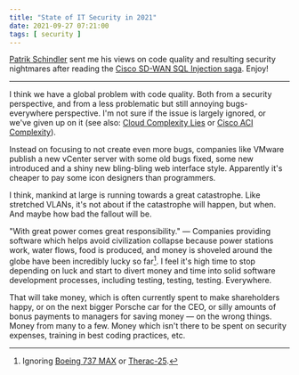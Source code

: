 ```yaml
---
title: "State of IT Security in 2021"
date: 2021-09-27 07:21:00
tags: [ security ]
---
```

[Patrik Schindler](https://www.pocnet.net/) sent me his views on code quality and resulting security nightmares after reading the [Cisco SD-WAN SQL Injection saga](https://blog.ipspace.net/2021/09/cisco-sdwan-security.html). Enjoy!

---

I think we have a global problem with code quality. Both from a security perspective, and from a less problematic but still annoying bugs-everywhere perspective. I'm not sure if the issue is largely ignored, or we've given up on it (see also: [Cloud Complexity Lies](https://ea.rna.nl/2021/01/10/the-many-lies-about-reducing-complexity-part-2-cloud/) or [Cisco ACI Complexity](https://blog.ipspace.net/2021/03/rant-cisco-aci-complexity.html)).
<!--more-->
Instead on focusing to not create even more bugs, companies like VMware publish a new vCenter server with some old bugs fixed, some new introduced and a shiny new bling-bling web interface style. Apparently it's cheaper to pay some icon designers than programmers.

I think, mankind at large is running towards a great catastrophe. Like stretched VLANs, it's not about if the catastrophe will happen, but when. And maybe how bad the fallout will be.

"With great power comes great responsibility." — Companies providing software which helps avoid civilization collapse because power stations work, water flows, food is produced, and money is shoveled around the globe have been incredibly lucky so far[^1]. I feel it's high time to stop depending on luck and start to divert money and time into solid software development processes, including testing, testing, testing. Everywhere. 

That will take money, which is often currently spent to make shareholders happy, or on the next bigger Porsche car for the CEO, or silly amounts of bonus payments to managers for saving money — on the wrong things. Money from many to a few. Money which isn't there to be spent on security expenses, training in best coding practices, etc.

[^1]: Ignoring [Boeing 737 MAX](https://en.wikipedia.org/wiki/Boeing_737_MAX_groundings) or [Therac-25](https://en.wikipedia.org/wiki/Therac-25).